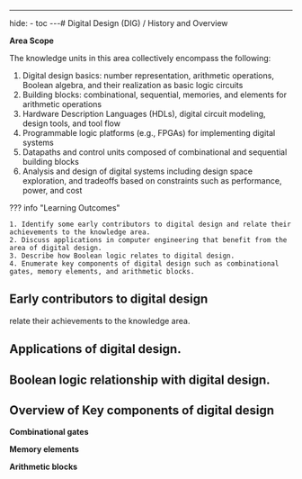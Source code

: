 ---
hide:
    - toc
---# Digital Design (DIG) / History and Overview

**Area Scope**

The knowledge units in this area collectively encompass the following:

1. Digital design basics: number representation, arithmetic operations, Boolean algebra, and their realization as basic logic circuits
2. Building blocks: combinational, sequential, memories, and elements for arithmetic operations
3. Hardware Description Languages (HDLs), digital circuit modeling, design tools, and tool flow
4. Programmable logic platforms (e.g., FPGAs) for implementing digital systems
5. Datapaths and control units composed of combinational and sequential building blocks
6. Analysis and design of digital systems including design space exploration, and tradeoffs based on constraints such as performance, power, and cost

??? info "Learning Outcomes"

    1. Identify some early contributors to digital design and relate their achievements to the knowledge area.
    2. Discuss applications in computer engineering that benefit from the area of digital design.
    3. Describe how Boolean logic relates to digital design.
    4. Enumerate key components of digital design such as combinational gates, memory elements, and arithmetic blocks.

## Early contributors to digital design

relate their achievements to the knowledge area.

## Applications of digital design.

## Boolean logic relationship with digital design.

## Overview of Key components of digital design 

**Combinational gates**

**Memory elements**

**Arithmetic blocks**